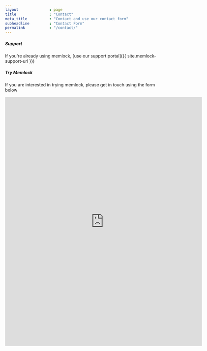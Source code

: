 ```yaml
---
layout              : page
title               : "Contact"
meta_title          : "Contact and use our contact form"
subheadline         : "Contact Form"
permalink           : "/contact/"
---
```


##### Support

If you're already using memlock, [use our support portal]({{ site.memlock-support-url }})

##### Try Memlock

If you are interested in trying memlock, please get in touch using the form below

<iframe src="https://docs.google.com/forms/d/e/1FAIpQLScj_cqZzy5bRziPgExLNI_pIeuWbKHxbj8zXpKI3OIMgTtKyg/viewform?embedded=true" width="640" height="812" frameborder="0" marginheight="0" marginwidth="0">Loading…</iframe>
